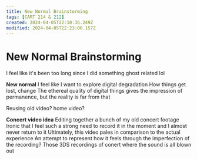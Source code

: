 ```yaml
---
title: New Normal Brainstorming
tags: [CART 214 & 212]
created: 2024-04-05T22:10:36.249Z
modified: 2024-04-05T22:23:06.157Z
---
```


# New Normal Brainstorming

I feel like it's been too long since I did something ghost related lol

**New normal**
I feel like I want to explore digital degradation
How things get lost, change
The ethereal quality of digital things gives the impression of permanence, but the reality is far from that

Reusing old video? home video?

**Concert video idea**
Editing together a bunch of my old concert footage
Ironic that I feel such a strong need to record it in the moment and I almost never return to it
Ultimately, this video pales in comparison to the actual experience
An attempt to represent how it feels through the imperfection of the recording?
Those 3DS recordings of conert where the sound is all blown out
